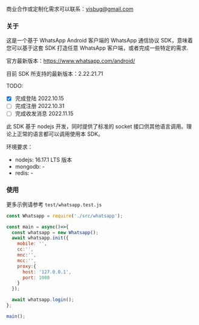 商业合作或定制化需求可以联系：yisbug@gmail.com

### 关于


这是一个基于 WhatsApp Android 客户端的 WhatsApp 通信协议 SDK，意味着您可以基于这套 SDK 打造任意 WhatsApp 客户端，或者完成一些特定的需求.

官方最新版本：https://www.whatsapp.com/android/

目前 SDK 所支持的最新版本：2.22.21.71


TODO:

- [x] 完成登陆 2022.10.15
- [ ] 完成注册 2022.10.31
- [ ] 完成收发消息 2022.11.15

此 SDK 基于 nodejs 开发，同时提供了标准的 socket 接口供其他语言调用。理论上正常的语言都可以调用使用本 SDK。

环境要求：

* nodejs: 16.17.1 LTS 版本
* mongodb: - 
* redis: -

### 使用

更多示例请参考 `test/whatsapp.test.js`

``` javascript
const Whatsapp = require('./src/whatsapp');

const main = async()=>{
  const whatsapp = new Whatsapp();
  await whatsapp.init({
    mobile: '',
    cc:'',
    mnc:'',
    mcc:'',
    proxy:{
      host: '127.0.0.1',
      port: 1080
    }
  });

  await whatsapp.login();
};

main();


```